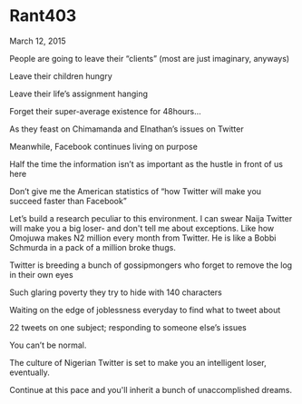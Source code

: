 # Rant403


March 12, 2015

People are going to leave their “clients” (most are just imaginary, anyways)

Leave their children hungry

Leave their life’s assignment hanging

Forget their super-average existence for 48hours…

As they feast on Chimamanda and Elnathan’s issues on Twitter

Meanwhile, Facebook continues living on purpose

Half the time the information isn’t as important as the hustle in front of us here

Don’t give me the American statistics of “how Twitter will make you succeed faster than Facebook”

Let’s build a research peculiar to this environment. I can swear Naija Twitter will make you a big loser- and don't tell me about exceptions. Like how Omojuwa makes N2 million every month from Twitter. He is like a Bobbi Schmurda in a pack of a million broke thugs.

Twitter is breeding a bunch of gossipmongers who forget to remove the log in their own eyes

Such glaring poverty they try to hide with 140 characters

Waiting on the edge of joblessness everyday to find what to tweet about

22 tweets on one subject; responding to someone else’s issues

You can’t be normal.

The culture of Nigerian Twitter is set to make you an intelligent loser, eventually.

Continue at this pace and you'll inherit a bunch of unaccomplished dreams.